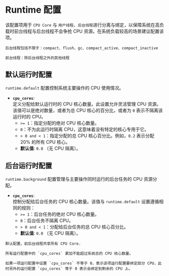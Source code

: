 # Runtime 配置

该配置项用于 `CPU Core` 与 `用户线程`、`后台线程`进行分离与绑定，以保障系统在高负载时前台线程与后台线程不会争抢 CPU 资源。在系统负载较高的场景建议配置该项。
```tips
后台线程包括不限于：compact、flush、gc、compact_active、compact_inactive

前台线程：除后台线程之外的其他线程
```

## 默认运行时配置

`runtime.default` 配置控制系统主要操作的 CPU 使用情况。

- **`cpu_cores`**:  
  定义分配给默认运行时的 CPU 核心数量。此设置允许灵活管理 CPU 资源。该值可以是绝对数量，或者为总 CPU 核心的百分比，或者为 `0` 表示不隔离该运行时的 CPU。  
  - `>= 1`：指定分配的绝对 CPU 核心数量。  
  - `0`：不为此运行时隔离 CPU，这意味着没有特定的核心专用于它。
  - `> 0 and < 1`：指定分配的总 CPU 核心百分比。例如，`0.2` 表示分配 20% 的所有 CPU 核心。
  - **默认值**: `0.0` （无 CPU 隔离）。

## 后台运行时配置

`runtime.background` 配置管理与主要操作同时运行的后台任务的 CPU 资源分配。

- **`cpu_cores`**:  
  控制分配给后台任务的 CPU 核心数量。该值与 `runtime.default` 设置遵循相同的规则：  
  - `>= 1`：后台任务的绝对 CPU 核心数量。  
  - `0`：后台任务不隔离 CPU。  
  - `> 0 and < 1`：分配给后台任务的总 CPU 核心百分比。  
  - **默认值**: `0.0` （无 CPU 隔离）。

```tips
默认配置，前后台线程共享所有 CPU Core.

所有运行配置中的 `cpu_cores` 累加不能超过系统总的 CPU 核心数量。

如果一项运行配置中设置 `cpu_cores` 不等于 0，表示该项运行配置要绑定部分 CPU，此时另外的运行配置 `cpu_cores` 等于 0 表示会绑定到剩余的 CPU 上。
```
